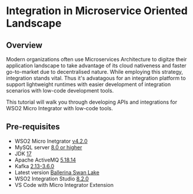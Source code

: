 # Integration in Microservice Oriented Landscape

## Overview

Modern organizations often use Microservices Architecture to digitze their application landscape to take advantage of its cloud nativeness and faster go-to-market due to decentralised nature. While employing this strategy, integration stands vital. Thus it's advatagous for an integration platform to support lightweight runtimes with easier development of integration scenarios with low-code development tools. 

This tutorial will walk you through developing APIs and integrations for WSO2 Micro Integrator with low-code tools. 

## Pre-requisites

- WSO2 Micro Inetgrator [v4.2.0](https://wso2.com/micro-integrator/)
- MySQL server [8.0 or higher](https://dev.mysql.com/downloads/mysql/)
- JDK [17](https://jdk.java.net/archive/)
- Apache ActiveMQ [5.18.14](https://activemq.apache.org/components/classic/documentation/download-archives)
- Kafka [2.13-3.6.0](https://kafka.apache.org/downloads)
- Latest version [Ballerina Swan Lake](https://ballerina.io/downloads/) 
- WSO2 Integration Studio [8.2.0](https://wso2.com/micro-integrator/)
- VS Code with Micro Integrator Extension
